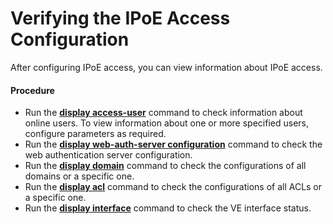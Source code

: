 Verifying the IPoE Access Configuration
=======================================

After configuring IPoE access, you can view information about IPoE access.

#### Procedure

* Run the [**display access-user**](cmdqueryname=display+access-user) command to check information about online users. To view information about one or more specified users, configure parameters as required.
* Run the [**display web-auth-server configuration**](cmdqueryname=display+web-auth-server+configuration) command to check the web authentication server configuration.
* Run the [**display domain**](cmdqueryname=display+domain) command to check the configurations of all domains or a specific one.
* Run the [**display acl**](cmdqueryname=display+acl) command to check the configurations of all ACLs or a specific one.
* Run the [**display interface**](cmdqueryname=display+interface) command to check the VE interface status.